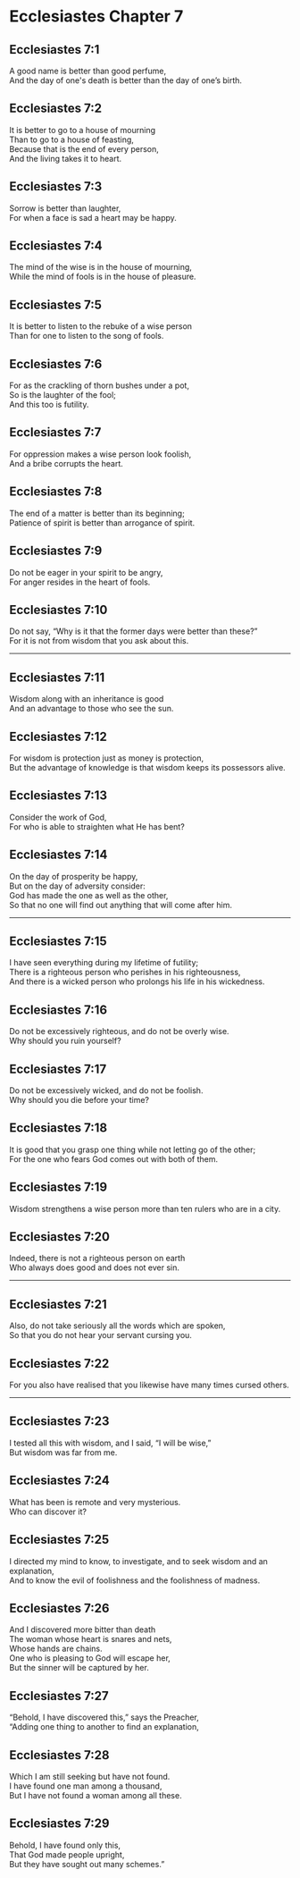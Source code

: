 # Ecclesiastes Chapter 7

## Ecclesiastes 7:1

A good name is better than good perfume,  
And the day of one's death is better than the day of one’s birth.

## Ecclesiastes 7:2

It is better to go to a house of mourning  
Than to go to a house of feasting,  
Because that is the end of every person,  
And the living takes it to heart.

## Ecclesiastes 7:3

Sorrow is better than laughter,  
For when a face is sad a heart may be happy.

## Ecclesiastes 7:4

The mind of the wise is in the house of mourning,  
While the mind of fools is in the house of pleasure.

## Ecclesiastes 7:5

It is better to listen to the rebuke of a wise person  
Than for one to listen to the song of fools.

## Ecclesiastes 7:6

For as the crackling of thorn bushes under a pot,  
So is the laughter of the fool;  
And this too is futility.

## Ecclesiastes 7:7

For oppression makes a wise person look foolish,  
And a bribe corrupts the heart.

## Ecclesiastes 7:8

The end of a matter is better than its beginning;  
Patience of spirit is better than arrogance of spirit.

## Ecclesiastes 7:9

Do not be eager in your spirit to be angry,  
For anger resides in the heart of fools.

## Ecclesiastes 7:10

Do not say, “Why is it that the former days were better than these?”  
For it is not from wisdom that you ask about this.

---

## Ecclesiastes 7:11

Wisdom along with an inheritance is good  
And an advantage to those who see the sun.

## Ecclesiastes 7:12

For wisdom is protection just as money is protection,  
But the advantage of knowledge is that wisdom keeps its possessors alive.

## Ecclesiastes 7:13

Consider the work of God,  
For who is able to straighten what He has bent?

## Ecclesiastes 7:14

On the day of prosperity be happy,  
But on the day of adversity consider:  
God has made the one as well as the other,  
So that no one will find out anything that will come after him.

---

## Ecclesiastes 7:15

I have seen everything during my lifetime of futility;  
There is a righteous person who perishes in his righteousness,  
And there is a wicked person who prolongs his life in his wickedness.

## Ecclesiastes 7:16

Do not be excessively righteous, and do not be overly wise.  
Why should you ruin yourself?

## Ecclesiastes 7:17

Do not be excessively wicked, and do not be foolish.  
Why should you die before your time?

## Ecclesiastes 7:18

It is good that you grasp one thing while not letting go of the other;  
For the one who fears God comes out with both of them.

## Ecclesiastes 7:19

Wisdom strengthens a wise person more than ten rulers who are in a city.

## Ecclesiastes 7:20

Indeed, there is not a righteous person on earth  
Who always does good and does not ever sin.

---

## Ecclesiastes 7:21

Also, do not take seriously all the words which are spoken,  
So that you do not hear your servant cursing you.

## Ecclesiastes 7:22

For you also have realised that you likewise have many times cursed others.

---

## Ecclesiastes 7:23

I tested all this with wisdom, and I said, “I will be wise,”  
But wisdom was far from me.

## Ecclesiastes 7:24

What has been is remote and very mysterious.  
Who can discover it?

## Ecclesiastes 7:25

I directed my mind to know, to investigate, and to seek wisdom and an explanation,  
And to know the evil of foolishness and the foolishness of madness.

## Ecclesiastes 7:26

And I discovered more bitter than death  
The woman whose heart is snares and nets,  
Whose hands are chains.  
One who is pleasing to God will escape her,  
But the sinner will be captured by her.

## Ecclesiastes 7:27

“Behold, I have discovered this,” says the Preacher,  
“Adding one thing to another to find an explanation,

## Ecclesiastes 7:28

Which I am still seeking but have not found.  
I have found one man among a thousand,  
But I have not found a woman among all these.

## Ecclesiastes 7:29

Behold, I have found only this,  
That God made people upright,  
But they have sought out many schemes.”